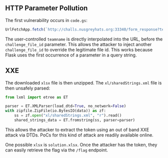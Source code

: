 ## HTTP Parameter Pollution

The first vulnerability occurs in `code.gs`:
```js
UrlFetchApp.fetch(`http://challs.nusgreyhats.org:33340/form_response?teamname=${teamname}&challenge_file_id=${file_id}`, options);
```

The user-controlled `teamname` is directly interpolated into the URL, before the `challenge_file_id` parameter. This allows the attacker to inject another `challenge_file_id` to override the legitimate file id. This works because Flask uses the first occurrence of a parameter in a query string.

## XXE

The downloaded `xlsx` file is then unzipped. The `xl/sharedStrings.xml` file is then unsafely parsed:

```python
from lxml import etree as ET

parser = ET.XMLParser(load_dtd=True, no_network=False)
with zipfile.ZipFile(io.BytesIO(data)) as zf:
    ss = zf.open("xl/sharedStrings.xml", "r").read()
    shared_strings_data = ET.fromstring(ss, parser=parser)
```

This allows the attacker to extract the token using an out of band XXE attack via DTDs. PoCs for this kind of attack are readily available online. 

One possible `xlsx` is `solution.xlsx`. Once the attacker has the token, they can easily retrieve the flag via the `/flag` endpoint.
